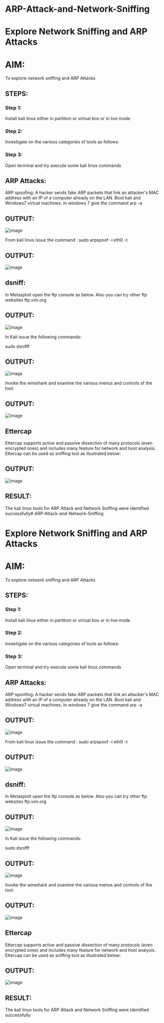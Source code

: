 # ARP-Attack-and-Network-Sniffing
# Explore Network Sniffing and ARP Attacks

# AIM:

To explore network sniffing and ARP Attacks

## STEPS:

### Step 1:

Install kali linux either in partition or virtual box or in live mode

### Step 2:

Investigate on the various categories of tools as follows:


### Step 3:
Open terminal and try execute some kali linux commands

## ARP Attacks:  
ARP spoofing: A hacker sends fake ARP packets that link an attacker's MAC address with an IP of a computer already on the LAN. 
Boot kali and Windows7 virtual machines.
In windows 7 give the command arp -a
## OUTPUT:
![image](https://github.com/Karthikeyan21001828/ARP-Attack-and-Network-Sniffing/assets/93427303/d3832502-a8af-4b13-ab74-6ebbdcba5d97)




From kali linux issue the command :
sudo arpspoof -i eth0 -t <target system> <gateway>
## OUTPUT:
![image](https://github.com/Karthikeyan21001828/ARP-Attack-and-Network-Sniffing/assets/93427303/d9c0dc16-084d-4f31-87b5-e17fe466d684)


 ## dsniff:






In Metasploit open the ftp console as below. Also you can try other ftp websites ftp.vim.org
## OUTPUT:
![image](https://github.com/Karthikeyan21001828/ARP-Attack-and-Network-Sniffing/assets/93427303/f93d286a-5da1-45a7-907d-e13c7c7d15c0)


In Kali issue the following commands:

sudo dsnifff
## OUTPUT:
![image](https://github.com/Karthikeyan21001828/ARP-Attack-and-Network-Sniffing/assets/93427303/390b7d5a-e50f-479b-be21-a52c2119b7ee)




Invoke the wireshark and examine the various menus  and controls of the tool:

## OUTPUT:
![image](https://github.com/Karthikeyan21001828/ARP-Attack-and-Network-Sniffing/assets/93427303/18e60160-2021-46f4-a34c-8744fa69cb5f)

## Ettercap
Ettercap supports active and passive dissection of many protocols (even encrypted ones) and includes many feature for network and host analysis.
Ettercap can be used as sniffing tool as illustrated below:

## OUTPUT:
![image](https://github.com/Karthikeyan21001828/ARP-Attack-and-Network-Sniffing/assets/93427303/94c14ed1-c5ed-40b4-8f57-c53c07bfae76)

## RESULT:
The kali linux tools for ARP Attack and Network Sniffing were identified successfully# ARP-Attack-and-Network-Sniffing
# Explore Network Sniffing and ARP Attacks

# AIM:

To explore network sniffing and ARP Attacks

## STEPS:

### Step 1:

Install kali linux either in partition or virtual box or in live mode

### Step 2:

Investigate on the various categories of tools as follows:


### Step 3:
Open terminal and try execute some kali linux commands

## ARP Attacks:  
ARP spoofing: A hacker sends fake ARP packets that link an attacker's MAC address with an IP of a computer already on the LAN. 
Boot kali and Windows7 virtual machines.
In windows 7 give the command arp -a
## OUTPUT:
![image](https://github.com/Karthikeyan21001828/ARP-Attack-and-Network-Sniffing/assets/93427303/d3832502-a8af-4b13-ab74-6ebbdcba5d97)




From kali linux issue the command :
sudo arpspoof -i eth0 -t <target system> <gateway>
## OUTPUT:
![image](https://github.com/Karthikeyan21001828/ARP-Attack-and-Network-Sniffing/assets/93427303/d9c0dc16-084d-4f31-87b5-e17fe466d684)


 ## dsniff:






In Metasploit open the ftp console as below. Also you can try other ftp websites ftp.vim.org
## OUTPUT:
![image](https://github.com/Karthikeyan21001828/ARP-Attack-and-Network-Sniffing/assets/93427303/f93d286a-5da1-45a7-907d-e13c7c7d15c0)


In Kali issue the following commands:

sudo dsnifff
## OUTPUT:
![image](https://github.com/Karthikeyan21001828/ARP-Attack-and-Network-Sniffing/assets/93427303/390b7d5a-e50f-479b-be21-a52c2119b7ee)




Invoke the wireshark and examine the various menus  and controls of the tool:

## OUTPUT:
![image](https://github.com/Karthikeyan21001828/ARP-Attack-and-Network-Sniffing/assets/93427303/18e60160-2021-46f4-a34c-8744fa69cb5f)

## Ettercap
Ettercap supports active and passive dissection of many protocols (even encrypted ones) and includes many feature for network and host analysis.
Ettercap can be used as sniffing tool as illustrated below:

## OUTPUT:
![image](https://github.com/Karthikeyan21001828/ARP-Attack-and-Network-Sniffing/assets/93427303/94c14ed1-c5ed-40b4-8f57-c53c07bfae76)

## RESULT:
The kali linux tools for ARP Attack and Network Sniffing were identified successfully
